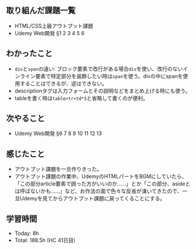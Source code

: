 ## 取り組んだ課題一覧
- HTML/CSS上級アウトプット課題
- Udemy Web開発 §1 2 3 4 5 6
## わかったこと
- `div`と`span`の違い: ブロック要素で改行がある場合`div`を使い、改行のないインライン要素で特定部分を装飾したい時は`span`を使う。divの中にspanを使用することはできるが、逆はできない。
- descriptionタグは入力フォームとその説明などをまとめ上げる時にも使う。
- tableを書く時は`table>tr>td*3`と省略して書くのが便利。
## 次やること
- Udemy Web開発 §6 7 8 9 10 11 12 13
## 感じたこと
- アウトプット課題を一旦作りきった。
- アウトプット課題の作業中、UdemyのHTMLパートをBGMにしていたら、「この部分article要素で囲った方がいいのか……」とか「この部分、asideとは呼ばないかも……」など、お作法の面で色々な反省が湧いてきたので、一旦Udemyを見てからアウトプット課題に戻ってくることにする。
## 学習時間
- Today: 8h 
- Total: 188.5h (HC 41日目)
